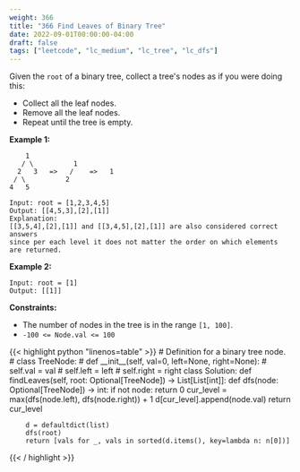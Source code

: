 ```yaml
---
weight: 366
title: "366 Find Leaves of Binary Tree"
date: 2022-09-01T00:00:00-04:00
draft: false
tags: ["leetcode", "lc_medium", "lc_tree", "lc_dfs"]
---
```


Given the `root` of a binary tree, collect a tree's nodes as if you were doing this:
- Collect all the leaf nodes.
- Remove all the leaf nodes.
- Repeat until the tree is empty.

**Example 1:**
```
    1
   / \          1
  2   3   =>   /    =>   1
 / \          2
4   5

Input: root = [1,2,3,4,5]
Output: [[4,5,3],[2],[1]]
Explanation:
[[3,5,4],[2],[1]] and [[3,4,5],[2],[1]] are also considered correct answers
since per each level it does not matter the order on which elements are returned.
```
**Example 2:**
```
Input: root = [1]
Output: [[1]]
```

**Constraints:**
- The number of nodes in the tree is in the range `[1, 100]`.
- `-100 <= Node.val <= 100`

<div class="tabs"></div>
<div class="tab-content">
<div id="python" class="lang">
{{< highlight python "linenos=table" >}}
# Definition for a binary tree node.
# class TreeNode:
#     def __init__(self, val=0, left=None, right=None):
#         self.val = val
#         self.left = left
#         self.right = right
class Solution:
    def findLeaves(self, root: Optional[TreeNode]) -> List[List[int]]:
        def dfs(node: Optional[TreeNode]) -> int:
            if not node:
                return 0
            cur_level = max(dfs(node.left), dfs(node.right)) + 1
            d[cur_level].append(node.val)
            return cur_level
        
        d = defaultdict(list)
        dfs(root)
        return [vals for _, vals in sorted(d.items(), key=lambda n: n[0])]
{{< / highlight >}}
</div>
</div>
